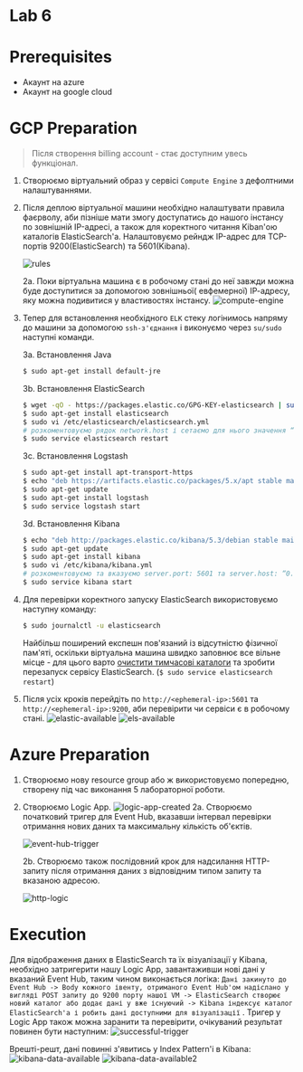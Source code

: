 # Lab 6
# Prerequisites

- Акаунт на azure
- Акаунт на google cloud

# GCP Preparation

> Після створення billing account - стає доступним увесь функціонал.

1. Створюємо віртуальний образ у сервісі `Compute Engine` з дефолтними налаштуваннями.
2. Після деплою віртуальної машини необхідно налаштувати правила фаєрволу, аби пізніше мати змогу доступатись до нашого
   інстансу по зовнішній IP-адресі, а також для коректного читання Kiban'ою каталогів ElasticSearch'а.
   Налаштовуємо рейндж IP-адрес для TCP-портів 9200(ElasticSearch) та 5601(Kibana).
   
   ![rules](../img/lab6/rules.png)
   
   

   2a. Поки віртуальна машина є в робочому стані до неї завжди можна буде доступитися за допомогою зовнішньої(
   евфемерної) ІР-адресу, яку можна подивитися у властивостях інстансу.
   ![compute-engine](../img/lab6/compute-engine.png)

3. Тепер для встановлення необхідного `ELK` стеку логінимось напряму до машини за допомогою `ssh-з'єднання` і виконуємо
   через `su/sudo` наступні команди.
   
   3a. Встановлення Java

     ```sh
     $ sudo apt-get install default-jre
     ```
   
   3b. Встановлення ElasticSearch
     ```sh
     $ wget -qO - https://packages.elastic.co/GPG-KEY-elasticsearch | sudo apt-key add -
     $ sudo apt-get install elasticsearch
     $ sudo vi /etc/elasticsearch/elasticsearch.yml 
     # розкоментовуємо рядок network.host і сетаємо для нього значення “0.0.0.0” 
     $ sudo service elasticsearch restart
     ```
   
   3c. Встановлення Logstash
     ```sh
     $ sudo apt-get install apt-transport-https
     $ echo "deb https://artifacts.elastic.co/packages/5.x/apt stable main" | sudo tee -a /etc/apt/sources.list.d/elastic-5.x.list
     $ sudo apt-get update
     $ sudo apt-get install logstash
     $ sudo service logstash start
     ```
   
   3d. Встановлення Kibana
     ```sh
     $ echo "deb http://packages.elastic.co/kibana/5.3/debian stable main" | sudo tee -a /etc/apt/sources.list.d/kibana-5.3.x.list
     $ sudo apt-get update
     $ sudo apt-get install kibana
     $ sudo vi /etc/kibana/kibana.yml
     # розкоментовуємо та вказуємо server.port: 5601 та server.host: “0.0.0.0”
     $ sudo service kibana start
     ```

4. Для перевірки коректного запуску ElasticSearch використовуємо наступну команду:
     ```sh
     $ sudo journalctl -u elasticsearch
     ```

   Найбільш поширений експешн пов'язаний із відсутністю фізичної пам'яті, оскільки віртуальна машина швидко заповнює все
   вільне місце - для цього
   варто [очистити тимчасові каталоги](https://www.omgubuntu.co.uk/2016/08/5-ways-free-up-space-on-ubuntu) та зробити
   перезапуск сервісу ElasticSearch. (`$ sudo service elasticsearch restart`)

5. Після усіх кроків перейдіть по `http://<ephemeral-ip>:5601` та `http://<ephemeral-ip>:9200`, аби перевірити чи
   сервіси є в робочому стані.
  ![elastic-available](../img/lab6/elastic-available.png)
  ![els-available](../img/lab6/els-available.png)
   
   

# Azure Preparation

1. Створюємо нову resource group або ж використовуємо попередню, створену під час виконання 5 лабораторної роботи.
2. Створюємо Logic App.
   ![logic-app-created](../img/lab6/logic-app-created.png)
   2a. Створюємо початковий тригер для Event Hub, вказавши інтервал перевірки отримання нових даних та максимальну
   кількість об'єктів.

   ![event-hub-trigger](../img/lab6/event-hub-trigger.png)

   2b. Створюємо також послідовний крок для надсилання HTTP-запиту після отримання даних з відповідним типом запиту та
   вказаною адресою.

   ![http-logic](../img/lab6/http-logic.png)

# Execution

Для відображення даних в ElasticSearch та їх візуалізації у Kibana, необхідно затригерити нашу Logic App, завантаживши
нові дані у вказаний Event Hub, таким чином виконається логіка:
`Дані закинуто до Event Hub -> Body кожного івенту, отриманого Event Hub'ом надіслано у вигляді POST запиту до 9200 порту нашої VM -> ElasticSearch створює новий каталог або додає дані у вже існуючий -> Kibana індексує каталог ElasticSearch'a і робить дані доступними для візуалізації`
. Тригер у Logic App також можна заранити та перевірити, очікуваний результат повинен бути наступним:
![successful-trigger](../img/lab6/successful-trigger.png)

Врешті-решт, дані повинні з'явитись у Index Pattern'і в Kibana:
![kibana-data-available](../img/lab6/kibana-data-available.png)
![kibana-data-available2](../img/lab6/kibana-data-available2.png)
